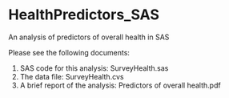 # HealthPredictors_SAS
An analysis of predictors of overall health in SAS

Please see the following documents:
1. SAS code for this analysis: SurveyHealth.sas
2. The data file: SurveyHealth.cvs
3. A brief report of the analysis: Predictors of overall health.pdf
